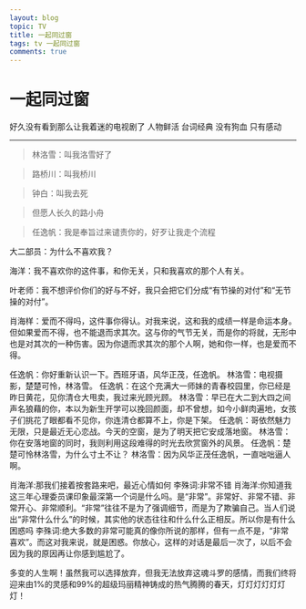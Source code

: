 ```yaml
---
layout: blog
topic: TV
title: 一起同过窗
tags: tv 一起同过窗
comments: true
---
```


# 一起同过窗

好久没有看到那么让我着迷的电视剧了 人物鲜活 台词经典 没有狗血 只有感动

***

> 林洛雪：叫我洛雪好了

> 路桥川：叫我桥川

> 钟白：叫我去死


> 但愿人长久的路小舟


> 任逸帆：我是奉旨过来谴责你的，好歹让我走个流程


大二部员：为什么不喜欢我？

海洋：我不喜欢你的这件事，和你无关，只和我喜欢的那个人有关。


叶老师：我不想评价你们的好与不好，我只会把它们分成“有节操的对付”和“无节操的对付”。


肖海样：爱而不得吗，这件事你得认。对我来说，这和我的成绩一样是命运本身。但如果爱而不得，也不能退而求其次。这与你的气节无关，而是你的将就，无形中也是对其次的一种伤害。因为你退而求其次的那个人啊，她和你一样，也是爱而不得。


任逸帆：你好重新认识一下。西班牙语，风华正茂，任逸帆。
林洛雪：电视摄影，楚楚可怜，林洛雪。
任逸帆：在这个充满大一师妹的青春校园里，你已经是昨日黄花，见你清仓大甩卖，我过来光顾光顾。
林洛雪：早已在大二到大四之间声名狼藉的你，本以为新生开学可以挽回颜面，却不曾想，如今小鲜肉遍地，女孩子们挑花了眼都看不见你，你连清仓都算不上，你是下架。
任逸帆：哥依然魅力无限，只是最近无心恋战。今天的空窗，是为了明天把它安成落地窗。
林洛雪：你在安落地窗的同时，我则利用这段难得的时光去欣赏窗外的风景。
任逸帆：楚楚可怜林洛雪，为什么寸土不让？
林洛雪：因为风华正茂任逸帆，一直咄咄逼人啊。


肖海洋:那我们接着按套路来吧，最近心情如何
李殊词:非常不错
肖海洋:你知道我这三年心理委员课印象最深第一个词是什么吗。是“非常”。非常好、非常不错、非常开心、非常顺利。“非常”往往不是为了强调细节，而是为了欺骗自己。当人们说出“非常什么什么”的时候，其实他的状态往往和什么什么正相反。所以你是有什么困惑吗
李殊词:绝大多数的非常可能真的像你所说的那样，但有一点不是，“非常喜欢”。而这对我来说，就是困惑。你放心，这样的对话是最后一次了，以后不会因为我的原因再让你感到尴尬了。


多变的人生啊！虽然我可以选择放弃，但我无法放弃这魂斗罗的感情，而我们终将迎来由1%的灵感和99%的超级玛丽精神铸成的热气腾腾的春天，灯灯灯灯灯灯灯！
